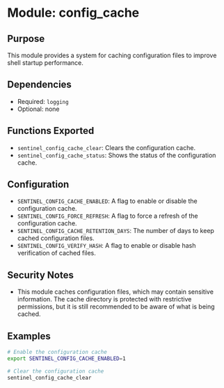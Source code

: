 # Module: config_cache

## Purpose
This module provides a system for caching configuration files to improve shell startup performance.

## Dependencies
- Required: `logging`
- Optional: none

## Functions Exported
- `sentinel_config_cache_clear`: Clears the configuration cache.
- `sentinel_config_cache_status`: Shows the status of the configuration cache.

## Configuration
- `SENTINEL_CONFIG_CACHE_ENABLED`: A flag to enable or disable the configuration cache.
- `SENTINEL_CONFIG_FORCE_REFRESH`: A flag to force a refresh of the configuration cache.
- `SENTINEL_CONFIG_CACHE_RETENTION_DAYS`: The number of days to keep cached configuration files.
- `SENTINEL_CONFIG_VERIFY_HASH`: A flag to enable or disable hash verification of cached files.

## Security Notes
- This module caches configuration files, which may contain sensitive information. The cache directory is protected with restrictive permissions, but it is still recommended to be aware of what is being cached.

## Examples
```bash
# Enable the configuration cache
export SENTINEL_CONFIG_CACHE_ENABLED=1

# Clear the configuration cache
sentinel_config_cache_clear
```
